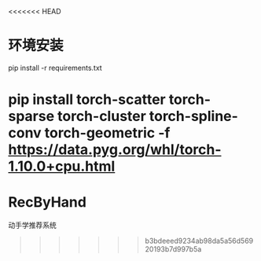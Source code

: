 <<<<<<< HEAD
# 环境安装

pip install -r requirements.txt

pip install torch-scatter torch-sparse torch-cluster torch-spline-conv torch-geometric -f https://data.pyg.org/whl/torch-1.10.0+cpu.html
=======
# RecByHand
动手学推荐系统
>>>>>>> b3bdeeed9234ab98da5a56d56920193b7d997b5a
